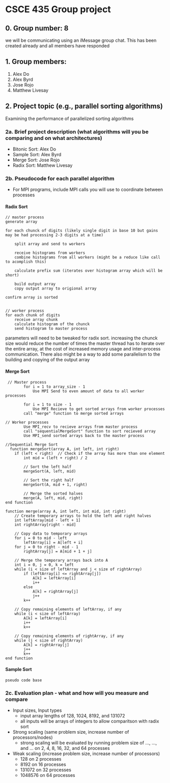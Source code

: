 # CSCE 435 Group project

## 0. Group number: 8
we will be communicating using an iMessage group chat. This has been created already and all members have responded

## 1. Group members:
1. Alex Do
2. Alex Byrd
3. Jose Rojo
4. Matthew Livesay

## 2. Project topic (e.g., parallel sorting algorithms)
Examining the performance of parallelized sorting algorithms

### 2a. Brief project description (what algorithms will you be comparing and on what architectures)

- Bitonic Sort: Alex Do
- Sample Sort: Alex Byrd
- Merge Sort: Jose Rojo
- Radix Sort: Matthew Livesay

### 2b. Pseudocode for each parallel algorithm
- For MPI programs, include MPI calls you will use to coordinate between processes

#### Radix Sort

```
// master process
generate array

for each chunck of digits (likely single digit in base 10 but gains may be had processing 2-3 digits at a time)

    split array and send to workers

    receive histograms from workers
    combine histograms from all workers (might be a reduce like call to acomplish this)

    calculate prefix sum (iterates over histogram array which will be short)

    build output array 
    copy output array to origional array

confirm array is sorted


// worker process
for each chunk of digits
    receive array chunk
    calculate histogram of the chunck 
    send histogram to master process
```
parameters will need to be tweaked for radix sort. increasing the chunck size would reduce the number of times the master thread has to iterate over the entire array, at the cost of increased memory usage and inter-process communication. There also might be a way to add some parallelism to the building and copying of the output array 


#### Merge Sort
```
 // Master process
        for i = 1 to array_size - 1
            Use MPI Send to even amount of data to all worker processes

        for i = 1 to size - 1
            Use MPI Recieve to get sorted arrays from worker processes
        call "merge" function to merge sorted arrays

// Worker processes
        Use MPI_recv to recieve arrays from master process
        call "sequentialMergeSort" function to sort recieved array
        Use MPI_send sorted arrays back to the master process

//Sequential Merge Sort
  function mergeSort(array A, int left, int right)
    if (left < right)  // Check if the array has more than one element
        int mid = (left + right) / 2

        // Sort the left half
        mergeSort(A, left, mid)

        // Sort the right half
        mergeSort(A, mid + 1, right)

        // Merge the sorted halves
        merge(A, left, mid, right)
end function

function merge(array A, int left, int mid, int right)
    // Create temporary arrays to hold the left and right halves
    int leftArray[mid - left + 1]
    int rightArray[right - mid]

    // Copy data to temporary arrays
    for i = 0 to mid - left
        leftArray[i] = A[left + i]
    for j = 0 to right - mid - 1
        rightArray[j] = A[mid + 1 + j]

    // Merge the temporary arrays back into A
    int i = 0, j = 0, k = left
    while (i < size of leftArray and j < size of rightArray)
        if (leftArray[i] <= rightArray[j])
            A[k] = leftArray[i]
            i++
        else
            A[k] = rightArray[j]
            j++
        k++

    // Copy remaining elements of leftArray, if any
    while (i < size of leftArray)
        A[k] = leftArray[i]
        i++
        k++

    // Copy remaining elements of rightArray, if any
    while (j < size of rightArray)
        A[k] = rightArray[j]
        j++
        k++
end function

```

#### Sample Sort
```
pseudo code base
```

### 2c. Evaluation plan - what and how will you measure and compare
- Input sizes, Input types  
    - input array lengths of 128, 1024, 8192, and 131072
    - all inputs will be arrays of integers to allow comparitson with radix sort
- Strong scaling (same problem size, increase number of processors/nodes)
    - strong scaling will be evaluated by running problem size of ..., ..., and ... on 2, 4, 8, 16, 32, and 64 processes 
- Weak scaling (increase problem size, increase number of processors)
    - 128 on 2 processes
    - 8192 on 16 processes
    - 131072 on 32 processes 
    - 1048576 on 64 processes
